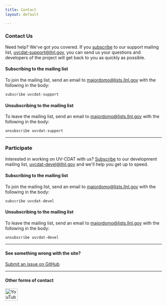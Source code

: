 ```yaml
---
title: Contact
layout: default

---
```



<style type="text/css">
  img.contact-logo {
    height: 40px;
  }
</style>



### Contact Us

Need help? We've got you covered. If you [subscribe][subscribe] to our support mailing list, [uvcdat-support@llnl.gov][support], you can send us your questions and developers of the project will get back to you as quickly as possible.

#### Subscribing to the mailing list

To join the mailing list, send an email to [majordomo@lists.llnl.gov][subscribe] with the following in the body:

    subscribe uvcdat-support

#### Unsubscribing to the mailing list
To leave the mailing list, send an email to [majordomo@lists.llnl.gov][unsubscribe] with the following in the body:

    unsubscribe uvcdat-support

---

### Participate

Interested in working on UV-CDAT with us? [Subscribe][devsub] to our development mailing list, [uvcdat-devel@llnl.gov][devel] and we'll help you get up to speed.

#### Subscribing to the mailing list

To join the mailing list, send an email to [majordomo@lists.llnl.gov][devsub] with the following in the body:

    subscribe uvcdat-devel

#### Unsubscribing to the mailing list

To leave the mailing list, send an email to [majordomo@lists.llnl.gov][devunsub] with the following in the body:

    unsubscribe uvcdat-devel

---

#### See something wrong with the site?

[Submit an issue on GitHub](https://github.com/UV-CDAT/uvcdat-site/issues)

---

#### Other forms of contact

<a href="https://www.youtube.com/results?search_query=UVCDAT"><img class="contact-logo" src="media/images/youtube.png" alt="YouTube logo"/></a>




[uvcdat-askbot]:   http://askbot-uvcdat.llnl.gov
[support]:         mailto:uvcdat-support@llnl.gov
[devel]:           mailto:uvcdat-devel@llnl.gov
[devsub]:          mailto:majordomo@lists.llnl.gov?body=subscribe%20uvcdat-devel&amp;subject=Subscribe
[devunsub]:        mailto:majordomo@lists.llnl.gov?body=unsubscribe%20uvcdat-devel&amp;subject=Unsubscribe
[subscribe]:       mailto:majordomo@lists.llnl.gov?body=subscribe%20uvcdat-support&amp;subject=Subscribe
[unsubscribe]:     mailto:majordomo@lists.llnl.gov?body=unsubscribe%20uvcdat-support&amp;subject=Unsubscribe


